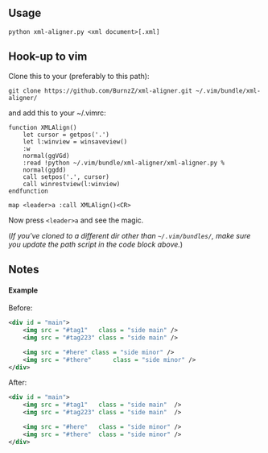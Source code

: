 ## Usage

`python xml-aligner.py <xml document>[.xml]`

## Hook-up to vim

Clone this to your (preferably to this path):

`git clone https://github.com/BurnzZ/xml-aligner.git ~/.vim/bundle/xml-aligner/`

and add this to your ~/.vimrc:

```vim
function XMLAlign()
    let cursor = getpos('.')
    let l:winview = winsaveview()
    :w
    normal(ggVGd)
    :read !python ~/.vim/bundle/xml-aligner/xml-aligner.py %
    normal(ggdd)
    call setpos('.', cursor)
    call winrestview(l:winview)
endfunction

map <leader>a :call XMLAlign()<CR>
```

Now press `<leader>a` and see the magic.

(*If you've cloned to a different dir other than `~/.vim/bundles/`, make sure you update the path script in the code block above.*)

## Notes

#### Example

Before:
``` xml
<div id = "main">
    <img src = "#tag1"   class = "side main" />
    <img src = "#tag223" class = "side main" />

    <img src = "#here" class = "side minor" />
    <img src = "#there"      class = "side minor" />
</div>
```

After:
``` xml
<div id = "main">
    <img src = "#tag1"   class = "side main"  />
    <img src = "#tag223" class = "side main"  />

    <img src = "#here"   class = "side minor" />
    <img src = "#there"  class = "side minor" />
</div>
```
